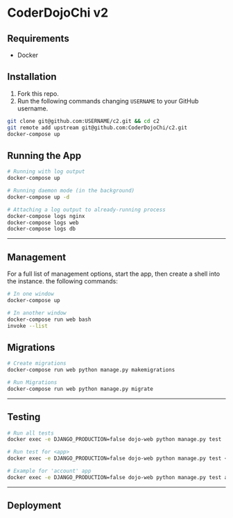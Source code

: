 # CoderDojoChi v2

## Requirements
- Docker

## Installation
1. Fork this repo.
2. Run the following commands changing `USERNAME` to your GitHub username.

```bash
git clone git@github.com:USERNAME/c2.git && cd c2
git remote add upstream git@github.com:CoderDojoChi/c2.git
docker-compose up
```

## Running the App

```bash
# Running with log output
docker-compose up

# Running daemon mode (in the background)
docker-compose up -d

# Attaching a log output to already-running process
docker-compose logs nginx
docker-compose logs web
docker-compose logs db
```

---

## Management
For a full list of management options, start the app, then create a shell into the instance. the following commands:
```bash
# In one window
docker-compose up

# In another window
docker-compose run web bash
invoke --list
```

## Migrations
```bash
# Create migrations
docker-compose run web python manage.py makemigrations

# Run Migrations
docker-compose run web python manage.py migrate
```

---

## Testing
```bash
# Run all tests
docker exec -e DJANGO_PRODUCTION=false dojo-web python manage.py test

# Run test for <app>
docker exec -e DJANGO_PRODUCTION=false dojo-web python manage.py test <app>

# Example for 'account' app
docker exec -e DJANGO_PRODUCTION=false dojo-web python manage.py test account
```

---

## Deployment
```bash
```
